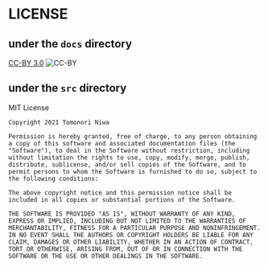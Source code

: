 # LICENSE

## under the `docs` directory

[CC-BY 3.0](https://creativecommons.org/licenses/by/3.0/)
<img src="https://mirrors.creativecommons.org/presskit/buttons/88x31/svg/by.svg" alt="CC-BY">

## under the `src` directory

MIT License

```
Copyright 2021 Tomonori Niwa

Permission is hereby granted, free of charge, to any person obtaining a copy of this software and associated documentation files (the "Software"), to deal in the Software without restriction, including without limitation the rights to use, copy, modify, merge, publish, distribute, sublicense, and/or sell copies of the Software, and to permit persons to whom the Software is furnished to do so, subject to the following conditions:

The above copyright notice and this permission notice shall be included in all copies or substantial portions of the Software.

THE SOFTWARE IS PROVIDED "AS IS", WITHOUT WARRANTY OF ANY KIND, EXPRESS OR IMPLIED, INCLUDING BUT NOT LIMITED TO THE WARRANTIES OF MERCHANTABILITY, FITNESS FOR A PARTICULAR PURPOSE AND NONINFRINGEMENT. IN NO EVENT SHALL THE AUTHORS OR COPYRIGHT HOLDERS BE LIABLE FOR ANY CLAIM, DAMAGES OR OTHER LIABILITY, WHETHER IN AN ACTION OF CONTRACT, TORT OR OTHERWISE, ARISING FROM, OUT OF OR IN CONNECTION WITH THE SOFTWARE OR THE USE OR OTHER DEALINGS IN THE SOFTWARE.
```
